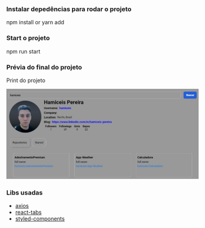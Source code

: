 ### Instalar depedências para rodar o projeto

 npm install or yarn add 

### Start o projeto

 npm   run   start 

### Prévia do final do projeto

Print do projeto

![plot](./image/snapshot-1.jpg)

### Libs usadas  

- [axios](https://www.npmjs.com/package/axios)
- [react-tabs](https://www.npmjs.com/package/react-tabs)
- [styled-components](https://styled-components.com/)

